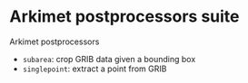 # Arkimet postprocessors suite

Arkimet postprocessors

- `subarea`: crop GRIB data given a bounding box
- `singlepoint`: extract a point from GRIB
